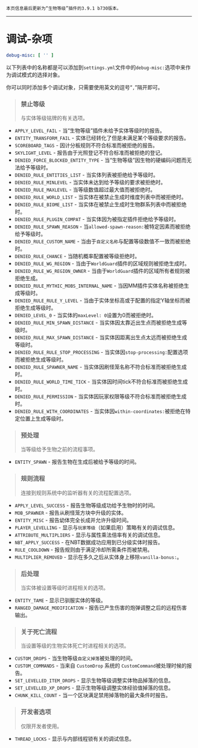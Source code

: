 ```
本页信息最后更新为“生物等级”插件的3.9.1 b730版本。
```

***

# 调试-杂项

```yml
debug-misc: [ '' ]
```

以下列表中的名称都是可以添加到`settings.yml`文件中的`debug-misc:`选项中来作为调试模式的选择对象。

你可以同时添加多个调试对象，只需要使用英文的逗号“`,`”隔开即可。 

> ### 禁止等级<br />
> 与实体等级铭牌的有关选项。
* `APPLY_LEVEL_FAIL` - 当“生物等级”插件未给予实体等级时的报告。
* `ENTITY_TRANSFORM_FAIL` - 实体已经转化了但是未满足某个等级要求的报告。
* `SCOREBOARD_TAGS` - 因计分板规则不符合标准而被拒绝的报告。
* `SKYLIGHT_LEVEL` - 报告由于光照登记不符合标准而被拒绝的登记。
* `DENIED_FORCE_BLOCKED_ENTITY_TYPE` - 当“生物等级”因生物的硬编码问题而无法给予等级时。
* `DENIED_RULE_ENTITIES_LIST` - 当实体列表被拒绝给予等级时。
* `DENIED_RULE_MINLEVEL` - 当实体未达到给予等级的要求被拒绝时。
* `DENIED_RULE_MAXLEVEL` - 当等级数值超过最大值而被拒绝时。
* `DENIED_RULE_WORLD_LIST` - 当实体在被禁止生成时维度列表中而被拒绝时。
* `DENIED_RULE_BIOME_LIST` - 当实体在被禁止生成时生物群系列表中而被拒绝时。
* `DENIED_RULE_PLUGIN_COMPAT` - 当实体因为被指定插件拒绝给予等级时。
* `DENIED_RULE_SPAWN_REASON` - 当`allowed-spawn-reason:`被特定因素而被拒绝给予等级时。
* `DENIED_RULE_CUSTOM_NAME` - 当由于`自定义名称`与配置等级数值不一致而被拒绝时。
* `DENIED_RULE_CHANCE` - 当随机概率配置被等级拒绝时。
* `DENIED_RULE_WG_REGION` - 当由于`WorldGuard`插件的区域规则被拒绝生成时。
* `DENIED_RULE_WG_REGION_OWNER` - 当由于`WorldGuard`插件的区域所有者规则被拒绝生成。
* `DENIED_RULE_MYTHIC_MOBS_INTERNAL_NAME` - 当因MM插件实体名称被拒绝生成等级时。
* `DENIED_RULE_RULE_Y_LEVEL` - 当由于实体坐标高或于配置的指定Y轴坐标而被拒绝生成等级时。
* `DENIED_LEVEL_0` - 当实体的`maxLevel: 0`设置为0而被拒绝时。
* `DENIED_RULE_MIN_SPAWN_DISTANCE` - 当实体因太靠近出生点而被拒绝生成等级时。
* `DENIED_RULE_MAX_SPAWN_DISTANCE` - 当实体因距离出生点太远而被拒绝生成等级时。
* `DENIED_RULE_RULE_STOP_PROCESSING` - 当实体因`stop-processing:`配置选项而被拒绝生成等级时。
* `DENIED_RULE_SPAWNER_NAME` - 当实体因刷怪笼名称不符合标准而被拒绝生成时。
* `DENIED_RULE_WORLD_TIME_TICK` - 当实体因时间tick不符合标准而被拒绝生成时。
* `DENIED_RULE_PERMISSION` - 当实体因玩家权限等级不符合标准而被拒绝生成时。
* `DENIED_RULE_WITH_COORDINATES` - 当实体因`within-coordinates:`被拒绝在特定位置上生成等级时。

> ### 预处理<br />
> 当等级给予生物之前的流程事项。
* `ENTITY_SPAWN` - 报告生物在生成后被给予等级的时间。

> ### 规则流程<br />
> 连接到规则系统中的监听器有关的流程配置选项。
* `APPLY_LEVEL_SUCCESS` - 报告生物等级成功给予生物时的时间。
* `MOB_SPAWNER` - 报告从刷怪笼方块中升级的实体。
* `ENTITY_MISC` - 报告幼体完全长成并允许升级时间。
* `PLAYER_LEVELLING` - 显示与`玩家等级`（如果启用）策略有关的调试信息。
* `ATTRIBUTE_MULTIPLIERS` - 显示与属性乘法倍率有关的调试信息。
* `NBT_APPLY_SUCCESS` - 在NBT数据成功应用到已分级实体时报告。
* `RULE_COOLDOWN` - 报告规则由于满足冷却所需条件而被禁用。
* `MULTIPLIER_REMOVED` - 显示在多久之后从实体身上移除`vanilla-bonus:`。

> ### 后处理<br />
> 当实体被设置等级时进程相关的选项。
* `ENTITY_TAME` - 显示已驯服实体的等级。
* `RANGED_DAMAGE_MODIFICATION` - 报告已产生伤害的炮弹调整之后的远程伤害输出。

> ### 关于死亡流程<br />
> 当设置等级的生物实体死亡时进程相关的选项。
* `CUSTOM_DROPS` - 当生物等级`自定义掉落`被处理的时间。
* `CUSTOM_COMMANDS` - 当来自 `CustomDrop` 系统的 `CustomCommand`被处理时候的报告。
* `SET_LEVELLED_ITEM_DROPS` - 显示生物等级调整实体物品掉落的信息。
* `SET_LEVELLED_XP_DROPS` - 显示生物等级调整实体经验值掉落的信息。
* `CHUNK_KILL_COUNT` - 当一个区块满足禁用掉落物的最大条件时报告。

> ### 开发者选项<br />
> 仅限开发者使用。
* `THREAD_LOCKS` - 显示与内部线程锁有关的调试信息。
